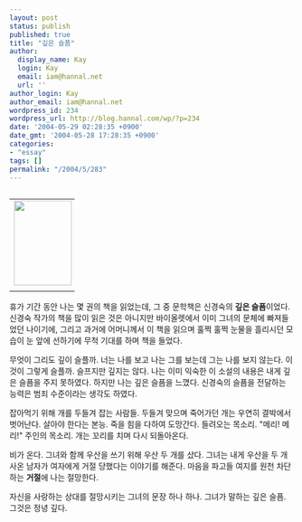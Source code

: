 ```yaml
---
layout: post
status: publish
published: true
title: "깊은 슬픔"
author:
  display_name: Kay
  login: Kay
  email: iam@hannal.net
  url: ''
author_login: Kay
author_email: iam@hannal.net
wordpress_id: 234
wordpress_url: http://blog.hannal.com/wp/?p=234
date: '2004-05-29 02:28:35 +0900'
date_gmt: '2004-05-28 17:28:35 +0900'
categories:
- "essay"
tags: []
permalink: "/2004/5/283"
---
```

<table align="left">
<tr>
<td style="padding-right:5"><center><img src="http://blog.hannal.com/tt-attach/0529/040529021351572971/068190.gif" width="102" height="150"></center></td>
</tr>
<tr>
<td class="centerphoto"> </td>
</tr>
</table>
<p>휴가 기간 동안 나는 몇 권의 책을 읽었는데, 그 중 문학책은 신경숙의 <b>깊은 슬픔</b>이었다. 신경숙 작가의 책을 많이 읽은 것은 아니지만 바이올렛에서 이미 그녀의 문체에 빠져들었던 나이기에, 그리고 과거에 어머니께서 이 책을 읽으며 훌쩍 훌쩍 눈물을 흘리시던 모습이 눈 앞에 선하기에 무척 기대를 하며 책을 들었다.</p>
<p>무엇이 그리도 깊이 슬플까. 너는 나를 보고 나는 그를 보는데 그는 나를 보지 않는다. 이것이 그렇게 슬플까. 슬프지만 깊지는 않다. 나는 이미 익숙한 이 소설의 내용은 내게 깊은 슬픔을 주지 못하였다. 하지만 나는 깊은 슬픔을 느꼈다. 신경숙의 슬픔을 전달하는 능력은 범죄 수준이라는 생각도 하였다.</p>
<p>잡아먹기 위해 개를 두들겨 잡는 사람들. 두들겨 맞으며 죽어가던 개는 우연히 결박에서 벗어난다. 살아야 한다는 본능. 죽을 힘을 다하여 도망간다. 들려오는 목소리. "메리! 메리!" 주인의 목소리. 개는 꼬리를 치며 다시 되돌아온다.</p>
<p>비가 온다. 그녀와 함께 우산을 쓰기 위해 우산 두 개를 샀다. 그녀는 내게 우산을 두 개 사온 남자가 여자에게 거절 당했다는 이야기를 해준다. 마음을 파고들 여지를 원천 차단하는 <b>거절</b>에 나는 절망한다.</p>
<p>자신을 사랑하는 상대를 절망시키는 그녀의 문장 하나 하나. 그녀가 말하는 깊은 슬픔. 그것은 정녕 깊다.</p>
